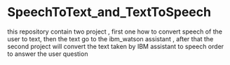 # SpeechToText_and_TextToSpeech
this repository contain two project , first one how to convert speech of the user to text, then the text go to the ibm_watson assistant , after that the second project will convert  the text taken by IBM assistant to speech order to answer the user question
